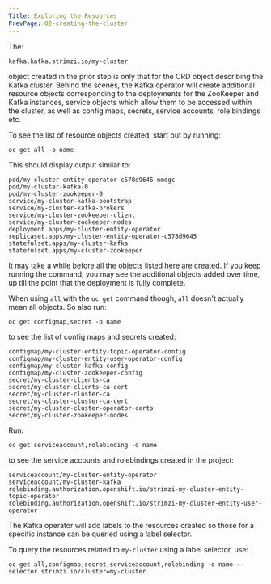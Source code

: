 ```yaml
---
Title: Exploring the Resources
PrevPage: 02-creating-the-cluster
---
```


The:

```
kafka.kafka.strimzi.io/my-cluster
```

object created in the prior step is only that for the CRD object describing the Kafka cluster. Behind the scenes, the Kafka operator will create additional resource objects corresponding to the deployments for the ZooKeeper and Kafka instances, service objects which allow them to be accessed within the cluster, as well as config maps, secrets, service accounts, role bindings etc.

To see the list of resource objects created, start out by running:

```execute
oc get all -o name
```

This should display output similar to:

```
pod/my-cluster-entity-operator-c578d9645-nmdgc
pod/my-cluster-kafka-0
pod/my-cluster-zookeeper-0
service/my-cluster-kafka-bootstrap
service/my-cluster-kafka-brokers
service/my-cluster-zookeeper-client
service/my-cluster-zookeeper-nodes
deployment.apps/my-cluster-entity-operator
replicaset.apps/my-cluster-entity-operator-c578d9645
statefulset.apps/my-cluster-kafka
statefulset.apps/my-cluster-zookeeper
```

It may take a while before all the objects listed here are created. If you keep running the command, you may see the additional objects added over time, up till the point that the deployment is fully complete.

When using `all` with the `oc get` command though, `all` doesn't actually mean all objects. So also run:


```execute
oc get configmap,secret -o name
```

to see the list of config maps and secrets created:

```
configmap/my-cluster-entity-topic-operator-config
configmap/my-cluster-entity-user-operator-config
configmap/my-cluster-kafka-config
configmap/my-cluster-zookeeper-config
secret/my-cluster-clients-ca
secret/my-cluster-clients-ca-cert
secret/my-cluster-cluster-ca
secret/my-cluster-cluster-ca-cert
secret/my-cluster-cluster-operator-certs
secret/my-cluster-zookeeper-nodes
```

Run:

```execute
oc get serviceaccount,rolebinding -o name
```

to see the service accounts and rolebindings created in the project:

```
serviceaccount/my-cluster-entity-operator
serviceaccount/my-cluster-kafka
rolebinding.authorization.openshift.io/strimzi-my-cluster-entity-topic-operator
rolebinding.authorization.openshift.io/strimzi-my-cluster-entity-user-operator
```

The Kafka operator will add labels to the resources created so those for a specific instance can be queried using a label selector.

To query the resources related to `my-cluster` using a label selector, use:

```execute
oc get all,configmap,secret,serviceaccount,rolebinding -o name --selector strimzi.io/cluster=my-cluster
```
